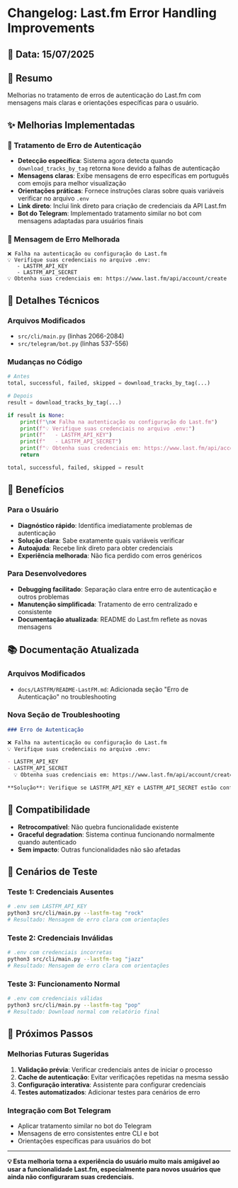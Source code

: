 # Changelog: Last.fm Error Handling Improvements

## 📅 Data: 15/07/2025

## 🎯 Resumo

Melhorias no tratamento de erros de autenticação do Last.fm com mensagens mais claras e orientações específicas para o usuário.

## ✨ Melhorias Implementadas

### 🔧 Tratamento de Erro de Autenticação

- **Detecção específica**: Sistema agora detecta quando `download_tracks_by_tag` retorna `None` devido a falhas de autenticação
- **Mensagens claras**: Exibe mensagens de erro específicas em português com emojis para melhor visualização
- **Orientações práticas**: Fornece instruções claras sobre quais variáveis verificar no arquivo `.env`
- **Link direto**: Inclui link direto para criação de credenciais da API Last.fm
- **Bot do Telegram**: Implementado tratamento similar no bot com mensagens adaptadas para usuários finais

### 📝 Mensagem de Erro Melhorada

```
❌ Falha na autenticação ou configuração do Last.fm
💡 Verifique suas credenciais no arquivo .env:
   - LASTFM_API_KEY
   - LASTFM_API_SECRET
💡 Obtenha suas credenciais em: https://www.last.fm/api/account/create
```

## 🔧 Detalhes Técnicos

### Arquivos Modificados

- `src/cli/main.py` (linhas 2066-2084)
- `src/telegram/bot.py` (linhas 537-556)

### Mudanças no Código

```python
# Antes
total, successful, failed, skipped = download_tracks_by_tag(...)

# Depois
result = download_tracks_by_tag(...)

if result is None:
    print(f"\n❌ Falha na autenticação ou configuração do Last.fm")
    print(f"💡 Verifique suas credenciais no arquivo .env:")
    print(f"   - LASTFM_API_KEY")
    print(f"   - LASTFM_API_SECRET")
    print(f"💡 Obtenha suas credenciais em: https://www.last.fm/api/account/create")
    return

total, successful, failed, skipped = result
```

## 🎯 Benefícios

### Para o Usuário

- **Diagnóstico rápido**: Identifica imediatamente problemas de autenticação
- **Solução clara**: Sabe exatamente quais variáveis verificar
- **Autoajuda**: Recebe link direto para obter credenciais
- **Experiência melhorada**: Não fica perdido com erros genéricos

### Para Desenvolvedores

- **Debugging facilitado**: Separação clara entre erro de autenticação e outros problemas
- **Manutenção simplificada**: Tratamento de erro centralizado e consistente
- **Documentação atualizada**: README do Last.fm reflete as novas mensagens

## 📚 Documentação Atualizada

### Arquivos Modificados

- `docs/LASTFM/README-LastFM.md`: Adicionada seção "Erro de Autenticação" no troubleshooting

### Nova Seção de Troubleshooting

```markdown
### Erro de Autenticação

❌ Falha na autenticação ou configuração do Last.fm
💡 Verifique suas credenciais no arquivo .env:

- LASTFM_API_KEY
- LASTFM_API_SECRET
  💡 Obtenha suas credenciais em: https://www.last.fm/api/account/create

**Solução**: Verifique se LASTFM_API_KEY e LASTFM_API_SECRET estão configurados corretamente no .env
```

## 🔄 Compatibilidade

- **Retrocompatível**: Não quebra funcionalidade existente
- **Graceful degradation**: Sistema continua funcionando normalmente quando autenticado
- **Sem impacto**: Outras funcionalidades não são afetadas

## 🧪 Cenários de Teste

### Teste 1: Credenciais Ausentes

```bash
# .env sem LASTFM_API_KEY
python3 src/cli/main.py --lastfm-tag "rock"
# Resultado: Mensagem de erro clara com orientações
```

### Teste 2: Credenciais Inválidas

```bash
# .env com credenciais incorretas
python3 src/cli/main.py --lastfm-tag "jazz"
# Resultado: Mensagem de erro clara com orientações
```

### Teste 3: Funcionamento Normal

```bash
# .env com credenciais válidas
python3 src/cli/main.py --lastfm-tag "pop"
# Resultado: Download normal com relatório final
```

## 🚀 Próximos Passos

### Melhorias Futuras Sugeridas

1. **Validação prévia**: Verificar credenciais antes de iniciar o processo
2. **Cache de autenticação**: Evitar verificações repetidas na mesma sessão
3. **Configuração interativa**: Assistente para configurar credenciais
4. **Testes automatizados**: Adicionar testes para cenários de erro

### Integração com Bot Telegram

- Aplicar tratamento similar no bot do Telegram
- Mensagens de erro consistentes entre CLI e bot
- Orientações específicas para usuários do bot

---

**💡 Esta melhoria torna a experiência do usuário muito mais amigável ao usar a funcionalidade Last.fm, especialmente para novos usuários que ainda não configuraram suas credenciais.**
